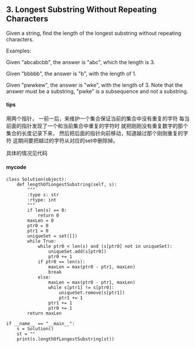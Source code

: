 ## 3. Longest Substring Without Repeating Characters
Given a string, find the length of the longest substring without repeating characters.

Examples:

Given "abcabcbb", the answer is "abc", which the length is 3.

Given "bbbbb", the answer is "b", with the length of 1.

Given "pwwkew", the answer is "wke", with the length of 3. Note that the answer must be a substring, "pwke" is a subsequence and not a substring.

#### tips
用两个指针， 一前一后，来维护一个集合保证当前的集合中没有重复的字符 每当前面的指针发现了一个和当前集合中重复的字符时 就把刚刚没有重复数字的那个集合的长度记录下来， 然后把后面的指针向前移动，知道越过那个刚刚重复的字符 这期间要把越过的字符从对应的set中删除掉。

具体的情况见代码

#### mycode


```
class Solution(object):
    def lengthOfLongestSubstring(self, s):
        """
        :type s: str
        :rtype: int
        """
        if len(s) == 0:
            return 0
        maxLen = 0
        ptr0 = 0
        ptr1 = 0
        uniqueSet = set([])
        while True:
            while ptr0 < len(s) and (s[ptr0] not in uniqueSet):
                uniqueSet.add(s[ptr0])
                ptr0 += 1
            if ptr0 == len(s):
                maxLen = max(ptr0 - ptr1, maxLen)
                break
            else:
                maxLen = max(ptr0 - ptr1, maxLen)
                while s[ptr1] != s[ptr0]:
                    uniqueSet.remove(s[ptr1])
                    ptr1 += 1
                ptr1 += 1
                ptr0 += 1
        return maxLen

if __name__ == "__main__":
    s = Solution()
    st = ""
    print(s.lengthOfLongestSubstring(st))
```
